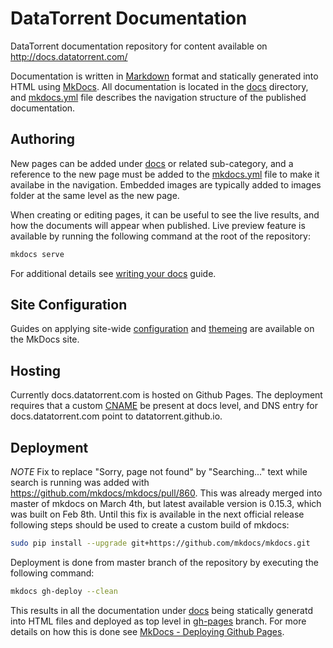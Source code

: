 # DataTorrent Documentation

DataTorrent documentation repository for content available on http://docs.datatorrent.com/

Documentation is written in [Markdown](https://guides.github.com/features/mastering-markdown/) format and statically generated into HTML using [MkDocs](http://www.mkdocs.org/).  All documentation is located in the [docs](docs) directory, and [mkdocs.yml](mkdocs.yml) file describes the navigation structure of the published documentation.

## Authoring

New pages can be added under [docs](docs) or related sub-category, and a reference to the new page must be added to the [mkdocs.yml](mkdocs.yml) file to make it availabe in the navigation.  Embedded images are typically added to images folder at the same level as the new page.

When creating or editing pages, it can be useful to see the live results, and how the documents will appear when published.  Live preview feature is available by running the following command at the root of the repository:

```bash
mkdocs serve
```

For additional details see [writing your docs](http://www.mkdocs.org/user-guide/writing-your-docs/) guide.

## Site Configuration

Guides on applying site-wide [configuration](http://www.mkdocs.org/user-guide/configuration/) and [themeing](http://www.mkdocs.org/user-guide/styling-your-docs/) are available on the MkDocs site.

## Hosting

Currently docs.datatorrent.com is hosted on Github Pages.  The deployment requires that a custom [CNAME](docs/CNAME) be present at docs level, and DNS entry for docs.datatorrent.com point to datatorrent.github.io.

## Deployment

*NOTE* Fix to replace "Sorry, page not found" by "Searching..." text while search is running was added with https://github.com/mkdocs/mkdocs/pull/860.  This was already merged into master of mkdocs on March 4th, but latest available version is 0.15.3, which was built on Feb 8th.  Until this fix is available in the next official release following steps should be used to create a custom build of mkdocs:

```bash
sudo pip install --upgrade git+https://github.com/mkdocs/mkdocs.git
```

Deployment is done from master branch of the repository by executing the following command:

```bash
mkdocs gh-deploy --clean
```

This results in all the documentation under [docs](docs) being statically generatd into HTML files and deployed as top level in [gh-pages](https://github.com/DataTorrent/docs/tree/gh-pages) branch.  For more details on how this is done see [MkDocs - Deploying Github Pages](http://www.mkdocs.org/user-guide/deploying-your-docs/#github-pages).



